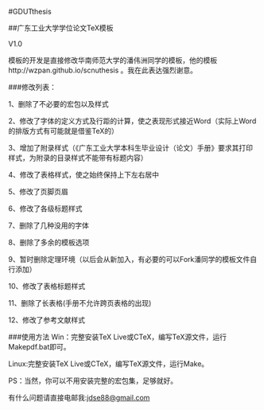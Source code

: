 #GDUTthesis

##广东工业大学学位论文TeX模板

V1.0

模板的开发是直接修改华南师范大学的潘伟洲同学的模板，他的模板http://wzpan.github.io/scnuthesis 。我在此表达强烈谢意。

###修改列表：

1、删除了不必要的宏包以及样式

2、修改了字体的定义方式及行距的计算，使之表现形式接近Word（实际上Word的排版方式有可能就是借鉴TeX的）

3、增加了附录样式（《广东工业大学本科生毕业设计（论文）手册》要求其打印样式，为附录的目录样式不能带有标题内容）

4、修改了表格样式，使之始终保持上下左右居中

5、修改了页脚页眉

6、修改了各级标题样式

7、删除了几种没用的字体

8、删除了多余的模板选项

9、暂时删除定理环境（以后会从新加入，有必要的可以Fork潘同学的模板文件自行添加）

10、修改了表格标题样式

11、删除了长表格(手册不允许跨页表格的出现)

12、修改了参考文献样式

###使用方法
Win：完整安装TeX Live或CTeX，编写TeX源文件，运行Makepdf.bat即可。

Linux:完整安装TeX Live或CTeX，编写TeX源文件，运行Make。

PS：当然，你可以不用安装完整的宏包集，足够就好。


有什么问题请直接电邮我:jdse88@gmail.com

